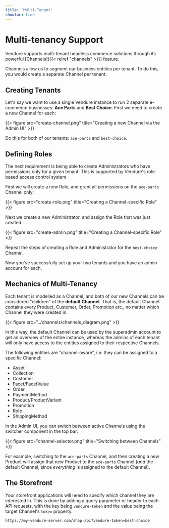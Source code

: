 ```yaml
---
title: 'Multi-Tenant'
showtoc: true
---
```


# Multi-tenancy Support

Vendure supports multi-tenant headless commerce solutions through its powerful [Channels]({{< relref "channels" >}}) feature.

Channels allow us to segment our business entities per tenant. To do this, you would create a separate Channel per tenant.

## Creating Tenants

Let's say we want to use a single Vendure instance to run 2 separate e-commerce businesses: **Ace Parts** and **Best Choice**. First we need to create a new Channel for each:

{{< figure src="create-channel.png" title="Creating a new Channel via the Admin UI" >}}

Do this for both of our tenants: `ace-parts` and `best-choice`.

## Defining Roles

The next requirement is being able to create Administrators who have permissions only for a given tenant. This is supported by Vendure's role-based access control system.

First we will create a new Role, and grant all permissions on the `ace-parts` Channel only:

{{< figure src="create-role.png" title="Creating a Channel-specific Role" >}}

Next we create a new Administrator, and assign the Role that was just created.

{{< figure src="create-admin.png" title="Creating a Channel-specific Role" >}}

Repeat the steps of creating a Role and Administrator for the `best-choice` Channel.

Now you've successfully set up your two tenants and you have an admin account for each.

## Mechanics of Multi-Tenancy

Each tenant is modelled as a Channel, and both of our new Channels can be considered "children" of the **default Channel**. That is, the default Channel contains every Product, Customer, Order, Promotion etc., no matter which Channel they were created in.

{{< figure src="../channels/channels_diagram.png" >}}

In this way, the default Channel can be used by the superadmin account to get an overview of the entire instance, whereas the admins of each tenant will only have access to the entities assigned to their respective Channels.

The following entities are "channel-aware", i.e. they can be assigned to a specific Channel:

* Asset
* Collection
* Customer
* Facet/FacetValue
* Order
* PaymentMethod
* Product/ProductVariant
* Promotion
* Role
* ShippingMethod

In the Admin UI, you can switch between active Channels using the switcher component in the top bar:

{{< figure src="channel-selector.png" title="Switching between Channels" >}}

For example, switching to the `ace-parts` Channel, and then creating a new Product will assign that new Product to the `ace-parts` Channel (_and_ the default Channel, since _everything_ is assigned to the default Channel).

## The Storefront

Your storefront applications will need to specify which channel they are interested in. This is done by adding a query parameter or header to each API requests, with the key being `vendure-token` and the value being the target Channel's `token` property.

```text
https://my-vendure-server.com/shop-api?vendure-token=best-choice
```
